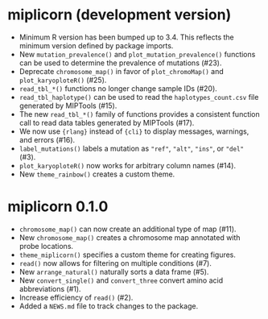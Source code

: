 # miplicorn (development version)

- Minimum R version has been bumped up to 3.4. This reflects the minimum version
  defined by package imports.
- New `mutation_prevalence()` and `plot_mutation_prevalence()` functions can be
  used to determine the prevalence of mutations (#23).
- Deprecate `chromosome_map()` in favor of `plot_chromoMap()` and
  `plot_karyoploteR()` (#25).
- `read_tbl_*()` functions no longer change sample IDs (#20).
- `read_tbl_haplotype()` can be used to read the `haplotypes_count.csv` file
  generated by MIPTools (#15).
- The new `read_tbl_*()` family of functions provides a consistent function call
  to read data tables generated by MIPTools (#17).
- We now use `{rlang}` instead of `{cli}` to display messages, warnings, and
  errors (#16).
- `label_mutations()` labels a mutation as `"ref"`, `"alt"`, `"ins"`, or `"del"`
  (#3).
- `plot_karyoploteR()` now works for arbitrary column names (#14).
- New `theme_rainbow()` creates a custom theme.

# miplicorn 0.1.0

- `chromosome_map()` can now create an additional type of map (#11).
- New `chromosome_map()` creates a chromosome map annotated with probe
  locations.
- `theme_miplicorn()` specifies a custom theme for creating figures.
- `read()` now allows for filtering on multiple conditions (#7).
- New `arrange_natural()` naturally sorts a data frame (#5).
- New `convert_single()` and `convert_three` convert amino acid abbreviations
  (#1).
- Increase efficiency of `read()` (#2).
- Added a `NEWS.md` file to track changes to the package.
